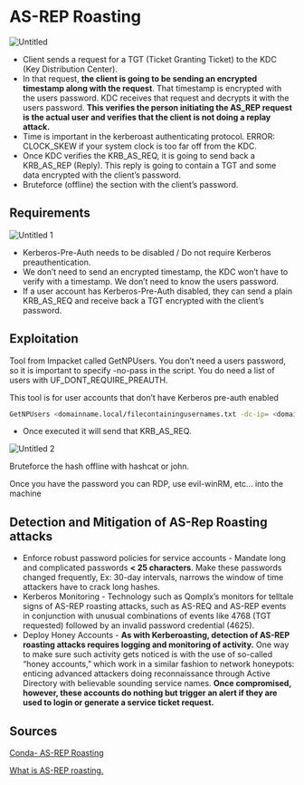 # AS-REP Roasting


![Untitled](https://user-images.githubusercontent.com/55252902/166306824-38d36fba-0f2d-45f3-8768-be5054c87733.png)


- Client sends a request for a TGT (Ticket Granting Ticket) to the KDC (Key Distribution Center).
- In that request, **the client is going to be sending an encrypted timestamp along with the request**. That timestamp is encrypted with the users password. KDC receives that request and decrypts it with the users password. **This verifies the person initiating the AS_REP request is the actual user and verifies that the client is not doing a replay attack.**
- Time is important in the kerberoast authenticating protocol. ERROR: CLOCK_SKEW if your system clock is too far off from the KDC.
- Once KDC verifies the KRB_AS_REQ, it is going to send back a KRB_AS_REP (Reply). This reply is going to contain a TGT and some data encrypted with the client’s password.
- Bruteforce (offline) the section with the client’s password.

## Requirements

![Untitled 1](https://user-images.githubusercontent.com/55252902/166306851-3ad24f4c-9ab2-4ce6-ad53-0c52e66a9e69.png)


- Kerberos-Pre-Auth needs to be disabled / Do not require Kerberos preauthentication.
- We don’t need to send an encrypted timestamp, the KDC won’t have to verify with a timestamp. We don’t need to know the users password.
- If a user account has Kerberos-Pre-Auth disabled, they can send a plain KRB_AS_REQ and receive back a TGT encrypted with the client’s password.

## Exploitation

Tool from Impacket called GetNPUsers. You don’t need a users password, so it is important to specify -no-pass in the script. You do need a list of users with UF_DONT_REQUIRE_PREAUTH.

This tool is for user accounts that don’t have Kerberos pre-auth enabled 

```bash
GetNPUsers <domainname.local/filecontainingusernames.txt -dc-ip= <domain-ip>
```

- Once executed it will send that KRB_AS_REQ.

![Untitled 2](https://user-images.githubusercontent.com/55252902/166306864-44c6a9ae-358e-4e08-af99-fa31fa0a1416.png)


Bruteforce the hash offline with hashcat or john. 

Once you have the password you can RDP, use evil-winRM, etc... into the machine

## Detection and Mitigation of AS-Rep Roasting attacks

- Enforce robust password policies for service accounts - Mandate long and complicated passwords **< 25 characters**. Make these passwords changed frequently, Ex: 30-day intervals, narrows the window of time attackers have to crack long hashes.
- Kerberos Monitoring - Technology such as Qomplx’s monitors for telltale signs of AS-REP roasting attacks, such as AS-REQ and AS-REP events in conjunction with unusual combinations of events like 4768 (TGT requested) followed by an invalid password credential (4625).
- Deploy Honey Accounts  - **As with Kerberoasting, detection of AS-REP roasting attacks requires logging and monitoring of activity.** One way to make sure such activity gets noticed is with the use of so-called “honey accounts,” which work in a similar fashion to network honeypots: enticing advanced attackers doing reconnaissance through Active Directory with believable sounding service names. **Once compromised, however, these accounts do nothing but trigger an alert if they are used to login or generate a service ticket request.**

## Sources

[Conda- AS-REP Roasting](https://www.youtube.com/watch?v=EVdwnBFtUtQ&t=32s)

[What is AS-REP roasting.](https://www.qomplx.com/qomplx-knowledge-what-is-as-rep-roasting/)
